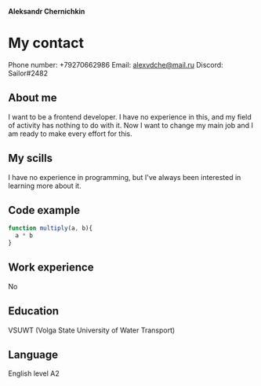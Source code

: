 **Aleksandr Chernichkin**

# My contact
Phone number: +79270662986
Email: alexvdche@mail.ru
Discord: Sailor#2482

## About me
I want to be a frontend developer. I have no experience in this, and my field of activity has nothing to do with it. Now I want to change my main job and I am ready to make every effort for this.

## My scills 
I have no experience in programming, but I've always been interested in learning more about it.

## Code example
```javascript
function multiply(a, b){
  a * b
}
```
## Work experience
No

## Education
VSUWT (Volga State University of Water Transport)

## Language
English level A2